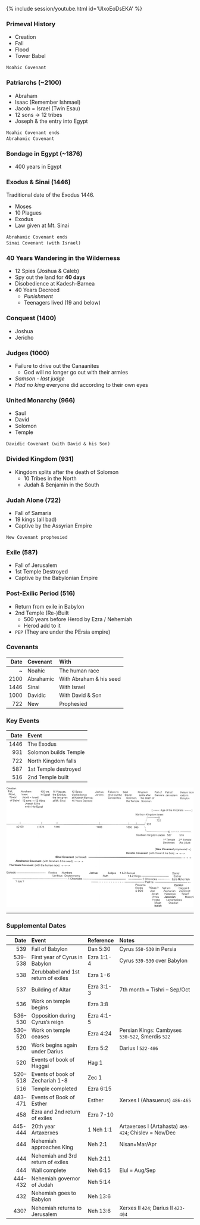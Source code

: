 
{% include session/youtube.html id='UIxoEoDsEKA' %}

### Primeval History

- Creation
- Fall
- Flood
- Tower Babel

```
Noahic Covenant
```

### Patriarchs (~2100)

- Abraham
- Isaac (Remember Ishmael)
- Jacob = Israel (Twin Esau)
- 12 sons → 12 tribes
- Joseph & the entry into Egypt

```
Noahic Covenant ends
Abrahamic Covenant
```

### Bondage in Egypt (~1876)

- 400 years in Egypt

### Exodus & Sinai (1446)

Traditional date of the Exodus 1446.

- Moses
- 10 Plagues
- Exodus
- Law given at Mt. Sinai

```
Abrahamic Covenant ends
Sinai Covenant (with Israel)
```

### 40 Years Wandering in the Wilderness

- 12 Spies (Joshua & Caleb)
- Spy out the land for **40 days**
- Disobedience at Kadesh-Barnea
- 40 Years Decreed
  - _Punishment_
  - Teenagers lived (19 and below)

### Conquest (1400)

- Joshua
- Jericho

### Judges (1000)

- Failure to drive out the Canaanites
  - God will no longer go out with their armies
- _Samson - last judge_
- _Had no king_ everyone did according to their own eyes

### United Monarchy (966)

- Saul
- David
- Solomon
- Temple

```
Davidic Covenant (with David & his Son)
```

### Divided Kingdom (931)

- Kingdom splits after the death of Solomon
  - 10 Tribes in the North
  - Judah & Benjamin in the South

### Judah Alone (722)

- Fall of Samaria
- 19 kings (all bad)
- Captive by the Assyrian Empire

```
New Covenant prophesied
```

### Exile (587)

- Fall of Jerusalem
- 1st Temple Destroyed
- Captive by the Babylonian Empire

### Post-Exilic Period (516)

- Return from exile in Babylon
- 2nd Temple (Re-)Built
  - 500 years before Herod by Ezra / Nehemiah
  - Herod add to it
- `PEP` (They are under the PErsia empire)

### Covenants

Date | Covenant | With
---: | :--- | :---
~ | Noahic | The human race
2100 | Abrahamic | With Abraham & his seed
1446 | Sinai | With Israel
1000 | Davidic | With David & Son
722 | New | Prophesied

### Key Events

Date | Event
---: | :---
1446 | The Exodus
931 | Solomon builds Temple
722 | North Kingdom falls
587 | 1st Temple destroyed
516 | 2nd Temple built

![Timeline of the Old Testament]

---
### Supplemental Dates

Date | Event | Reference | Notes
---: | :--- | :--- | :---
539 | Fall of Babylon | Dan 5:30 | Cyrus `550-530` in Persia
539–538 | First year of Cyrus in Babylon | Ezra 1:1-4 | Cyrus `539-530` over Babylon
538 | Zerubbabel and 1st return of exiles | Ezra 1-6 |
537 | Building of Altar | Ezra 3:1-3 | 7th month = Tishri – Sep/Oct
536 | Work on temple begins | Ezra 3:8
536–530 | Opposition during Cyrus’s reign | Ezra 4:1-5
530–520 | Work on temple ceases | Ezra 4:24 | Persian Kings: Cambyses `530-522`, Smerdis `522`
520 | Work begins again under Darius | Ezra 5:2 | Darius I  `522-486`
520 | Events of book of Haggai | Hag 1
520–518 | Events of book of Zechariah 1-8 | Zec 1
516 | Temple completed | Ezra 6:15
483–471 | Events of Book of Esther | Esther | Xerxes I (Ahasuerus) `486-465`
458 | Ezra and 2nd return of exiles | Ezra 7-10
445-444 | 20th year Artaxerxes | 1 Neh 1:1 | Artaxerxes I (Artahasta) `465-424`; Chislev = Nov/Dec
444 | Nehemiah approaches King | Neh 2:1 | Nisan=Mar/Apr
444 | Nehemiah and 3rd return of exiles | Neh 2:11
444 | Wall complete | Neh 6:15 | Elul = Aug/Sep
444–432 | Nehemiah governor of Judah | Neh 5:14
432 | Nehemiah goes to Babylon | Neh 13:6
430? | Nehemiah returns to Jerusalem | Neh 13:6 | Xerxes II  `424`; Darius II `423-404`

[Timeline of the Old Testament]: /assets/diagram/Picture1.jpg
